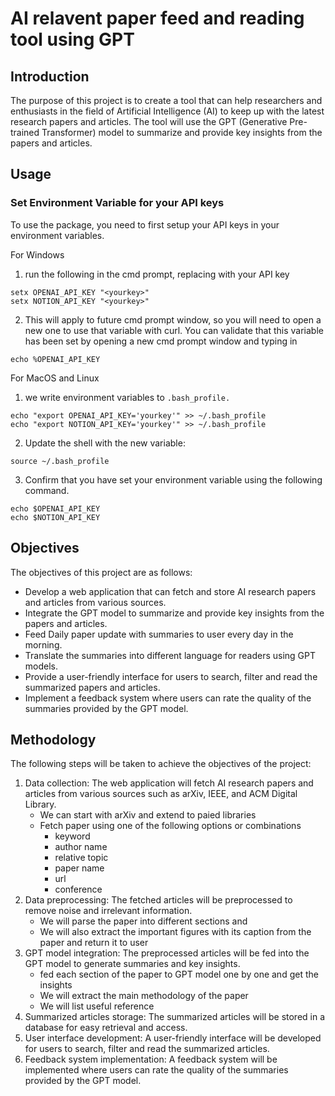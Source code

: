 
# AI relavent paper feed and reading tool using GPT

## Introduction

The purpose of this project is to create a tool that can help researchers and enthusiasts in the field of Artificial 
Intelligence (AI) to keep up with the latest research papers and articles. The tool will use the GPT (Generative 
Pre-trained Transformer) model to summarize and provide key insights from the papers and articles.

## Usage

### Set Environment Variable for your API keys
To use the package, you need to first setup your API keys in your environment variables. 

For Windows
1. run the following in the cmd prompt, replacing <yourkey> with your API key
```commandline
setx OPENAI_API_KEY "<yourkey>"
setx NOTION_API_KEY "<yourkey>"
```
2. This will apply to future cmd prompt window, so you will need to open a new one to use that variable with curl.
You can validate that this variable has been set by opening a new cmd prompt window and typing in 
```commandline
echo %OPENAI_API_KEY
```

For MacOS and Linux
1. we write environment variables to `.bash_profile.` 
```commandline
echo "export OPENAI_API_KEY='yourkey'" >> ~/.bash_profile
echo "export NOTION_API_KEY='yourkey'" >> ~/.bash_profile
```
2. Update the shell with the new variable:
```commandline
source ~/.bash_profile
```
3. Confirm that you have set your environment variable using the following command. 
```commandline
echo $OPENAI_API_KEY
echo $NOTION_API_KEY
```


## Objectives

The objectives of this project are as follows:

- Develop a web application that can fetch and store AI research papers and articles from various sources.
- Integrate the GPT model to summarize and provide key insights from the papers and articles.
- Feed Daily paper update with summaries to user every day in the morning.
- Translate the summaries into different language for readers using GPT models.
- Provide a user-friendly interface for users to search, filter and read the summarized papers and articles.
- Implement a feedback system where users can rate the quality of the summaries provided by the GPT model.

## Methodology

The following steps will be taken to achieve the objectives of the project:

1. Data collection: The web application will fetch AI research papers and articles from various sources such as arXiv, 
IEEE, and ACM Digital Library.
    -  We can start with arXiv and extend to paied libraries
    -  Fetch paper using one of the following options or combinations
        -  keyword
        -  author name
        -  relative topic
        -  paper name
        -  url
        -  conference
2. Data preprocessing: The fetched articles will be preprocessed to remove noise and irrelevant information.
    -  We will parse the paper into different sections and
    -  We will also extract the important figures with its caption from the paper and return it to user
3. GPT model integration: The preprocessed articles will be fed into the GPT model to generate summaries and key 
insights.
    -  fed each section of the paper to GPT model one by one and get the insights
    -  We will extract the main methodology of the paper
    -  We will list useful reference 
4. Summarized articles storage: The summarized articles will be stored in a database for easy retrieval and access.
5. User interface development: A user-friendly interface will be developed for users to search, filter and read the 
summarized articles.
6. Feedback system implementation: A feedback system will be implemented where users can rate the quality of the 
summaries provided by the GPT model.
